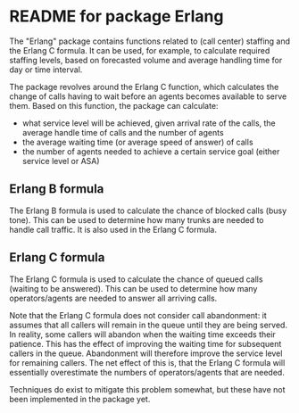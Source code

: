 # README for package Erlang

The "Erlang" package contains functions related to (call center) staffing and the Erlang C formula. It can be used, for example, to calculate required staffing levels, based on forecasted volume and average handling time for day or time interval.

The package revolves around the Erlang C function, which calculates the change of calls having to wait before an agents becomes available to serve them. Based on this function, the package can calculate:

- what service level will be achieved, given arrival rate of the calls, the average handle time of calls and the number of agents
- the average waiting time (or average speed of answer) of calls
- the number of agents needed to achieve a certain service goal (either service level or ASA)

## Erlang B formula
The Erlang B formula is used to calculate the chance of blocked calls (busy tone). This can be used to determine how many trunks are needed to handle call traffic. It is also used in the Erlang C formula.

## Erlang C formula
The Erlang C formula is used to calculate the chance of queued calls (waiting to be answered). This can be used to determine how many operators/agents are needed to answer all arriving calls. 

Note that the Erlang C formula does not consider call abandonment: it assumes that all callers will remain in the queue until they are being served. In reality, some callers will abandon when the waiting time exceeds their patience. This has the effect of improving the waiting time for subsequent callers in the queue. Abandonment will therefore improve the service level for remaining callers. The net effect of this is, that the Erlang C formula will essentially overestimate the numbers of operators/agents that are needed.

Techniques do exist to mitigate this problem somewhat, but these have not been implemented in the package yet. 

